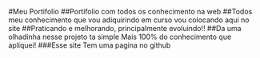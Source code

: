 #Meu Portifolio
##Portifolio com todos os conhecimento na web
##Todos meu conhecimento que vou adiquirindo em curso vou colocando aqui no site
##Praticando e melhorando, principalmente evoluindo!!
##Da uma olhadinha nesse projeto ta simple Mais 100% do conhecimento que apliquei!
###Esse site Tem uma pagina no github
